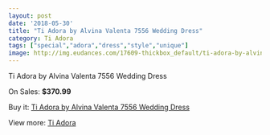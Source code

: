 ```yaml
---
layout: post
date: '2018-05-30'
title: "Ti Adora by Alvina Valenta 7556 Wedding Dress"
category: Ti Adora
tags: ["special","adora","dress","style","unique"]
image: http://img.eudances.com/17609-thickbox_default/ti-adora-by-alvina-valenta-7556-wedding-dress.jpg
---
```

Ti Adora by Alvina Valenta 7556 Wedding Dress

On Sales: **$370.99**
<a href="https://www.eudances.com/en/ti-adora/5134-ti-adora-by-alvina-valenta-7556-wedding-dress.html"><amp-img layout="responsive" width="600" height="600" src="//img.eudances.com/17609-thickbox_default/ti-adora-by-alvina-valenta-7556-wedding-dress.jpg" alt="Ti Adora by Alvina Valenta 7556 Wedding Dress 0" /></a>
<a href="https://www.eudances.com/en/ti-adora/5134-ti-adora-by-alvina-valenta-7556-wedding-dress.html"><amp-img layout="responsive" width="600" height="600" src="//img.eudances.com/17612-thickbox_default/ti-adora-by-alvina-valenta-7556-wedding-dress.jpg" alt="Ti Adora by Alvina Valenta 7556 Wedding Dress 1" /></a>
<a href="https://www.eudances.com/en/ti-adora/5134-ti-adora-by-alvina-valenta-7556-wedding-dress.html"><amp-img layout="responsive" width="600" height="600" src="//img.eudances.com/17611-thickbox_default/ti-adora-by-alvina-valenta-7556-wedding-dress.jpg" alt="Ti Adora by Alvina Valenta 7556 Wedding Dress 2" /></a>
<a href="https://www.eudances.com/en/ti-adora/5134-ti-adora-by-alvina-valenta-7556-wedding-dress.html"><amp-img layout="responsive" width="600" height="600" src="//img.eudances.com/17610-thickbox_default/ti-adora-by-alvina-valenta-7556-wedding-dress.jpg" alt="Ti Adora by Alvina Valenta 7556 Wedding Dress 3" /></a>

Buy it: [Ti Adora by Alvina Valenta 7556 Wedding Dress](https://www.eudances.com/en/ti-adora/5134-ti-adora-by-alvina-valenta-7556-wedding-dress.html "Ti Adora by Alvina Valenta 7556 Wedding Dress")

View more: [Ti Adora](https://www.eudances.com/en/94-ti-adora "Ti Adora")